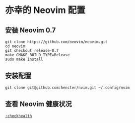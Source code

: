 # 亦幸的 Neovim 配置

## 安装 Neovim 0.7

```shell
git clone https://github.com/neovim/neovim.git
cd neovim
git checkout release-0.7
make CMAKE_BUILD_TYPE=Release
sudo make install
```

## 安装配置

```shell
git clone git@github.com:hencter/nvim.git ~/.config/nvim
```

## 查看 Neovim 健康状况

[`:checkhealth`]("https://neovim.io/doc/user/pi_health.html#:checkhealth")
